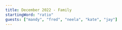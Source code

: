 ```yaml
---
title: December 2022 - Family
startingWord: "ratio"
guests: ["mandy", "fred", "neela", "kate", "jay"]
---
```

